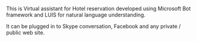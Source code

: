 This is Virtual assistant for Hotel reservation developed using Microsoft Bot framework and LUIS for natural language understanding.

It can be plugged in to Skype conversation, Facebook and any private / public web site.

